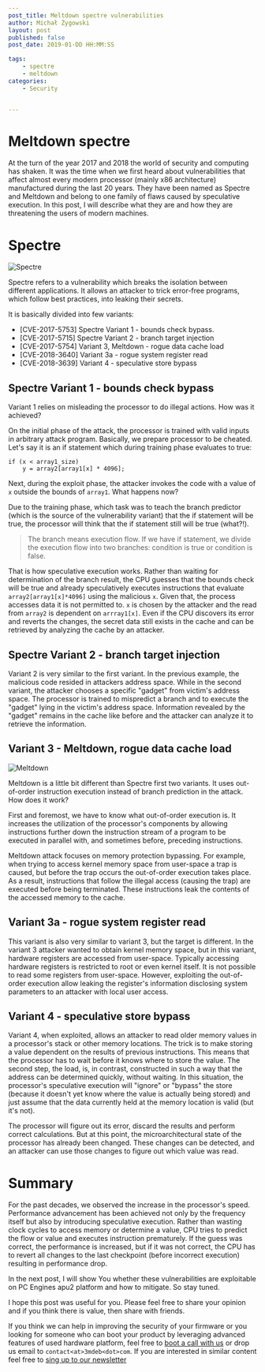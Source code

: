 ```yaml
---
post_title: Meltdown spectre vulnerabilities
author: Michał Żygowski
layout: post
published: false
post_date: 2019-01-DD HH:MM:SS

tags:
    - spectre
    - meltdown
categories:
    - Security


---
```


# Meltdown spectre

At the turn of the year 2017 and 2018 the world of security and computing has
shaken. It was the time when we first heard about vulnerabilities that affect
almost every modern processor (mainly x86 architecture) manufactured during the
last 20 years. They have been named as Spectre and Meltdown and belong to one
family of flaws caused by speculative execution. In this post, I will describe
what they are and how they are threatening the users of modern machines.

# Spectre

![Spectre](https://3mdeb.com/wp-content/uploads/2017/07/spectre.png)

Spectre refers to a vulnerability which breaks the isolation between different
applications. It allows an attacker to trick error-free programs, which follow
best practices, into leaking their secrets.

It is basically divided into few variants:

- [CVE-2017-5753] Spectre Variant 1 - bounds check bypass.
- [CVE-2017-5715] Spectre Variant 2 - branch target injection
- [CVE-2017-5754] Variant 3, Meltdown - rogue data cache load
- [CVE-2018-3640] Variant 3a - rogue system register read
- [CVE-2018-3639] Variant 4 - speculative store bypass

## Spectre Variant 1 - bounds check bypass

Variant 1 relies on misleading the processor to do illegal actions. How was it
achieved?

On the initial phase of the attack, the processor is trained with valid inputs
in arbitrary attack program. Basically, we prepare processor to be cheated.
Let's say it is an if statement which during training phase evaluates to true:

```
if (x < array1_size)
    y = array2[array1[x] * 4096];
```

Next, during the exploit phase, the attacker invokes the code with a value of
`x` outside the bounds of `array1`. What happens now?

Due to the training phase, which task was to teach the branch predictor (which
is the source of the vulnerability variant) that the if statement will be true,
the processor will think that the if statement still will be true (what?!).

> The branch means execution flow. If we have if statement, we divide the
> execution flow into two branches: condition is true or condition is false.

That is how speculative execution works. Rather than waiting for determination
of the branch result, the CPU guesses that the bounds check will be true and
already speculatively executes instructions that evaluate
`array2[array1[x]*4096]` using the malicious `x`. Given that, the process
accesses data it is not permitted to. `x` is chosen by the attacker and the
read from `array2` is dependent on `arrray1[x]`. Even if the CPU discovers
its error and reverts the changes, the secret data still exists in the cache
and can be retrieved by analyzing the cache by an attacker.

## Spectre Variant 2 - branch target injection

Variant 2 is very similar to the first variant. In the previous example, the
malicious code resided in attackers address space. While in the second variant,
the attacker chooses a specific "gadget" from victim's address space. The
processor is trained to mispredict a branch and to execute the "gadget" lying
in the victim's address space. Information revealed by the "gadget" remains in
the cache like before and the attacker can analyze it to retrieve the
information.

## Variant 3 - Meltdown, rogue data cache load

![Meltdown](https://3mdeb.com/wp-content/uploads/2017/07/meltdown.png)

Meltdown is a little bit different than Spectre first two variants. It uses
out-of-order instruction execution instead of branch prediction in the attack.
How does it work?

First and foremost, we have to know what out-of-order execution is. It
increases the utilization of the processor's components by allowing
instructions further down the instruction stream of a program to be executed in
parallel with, and sometimes before, preceding instructions.

Meltdown attack focuses on memory protection bypassing. For example, when
trying to access kernel memory space from user-space a trap is caused, but
before the trap occurs the out-of-order execution takes place. As a result,
instructions that follow the illegal access (causing the trap) are executed
before being terminated. These instructions leak the contents of the accessed
memory to the cache.

## Variant 3a - rogue system register read

This variant is also very similar to variant 3, but the target is different.
In the variant 3 attacker wanted to obtain kernel memory space, but in this
variant, hardware registers are accessed from user-space. Typically accessing
hardware registers is restricted to root or even kernel itself. It is not
possible to read some registers from user-space. However, exploiting the
out-of-order execution allow leaking the register's information disclosing
system parameters to an attacker with local user access.

## Variant 4 - speculative store bypass

Variant 4, when exploited, allows an attacker to read older memory values in a
processor's stack or other memory locations. The trick is to make storing a
value dependent on the results of previous instructions. This means that the
processor has to wait before it knows where to store the value. The second
step, the load, is, in contrast, constructed in such a way that the address
can be determined quickly, without waiting. In this situation, the processor's
speculative execution will "ignore" or "bypass" the store (because it doesn't
yet know where the value is actually being stored) and just assume that the
data currently held at the memory location is valid (but it's not).

The processor will figure out its error, discard the results and perform
correct calculations. But at this point, the microarchitectural state of the
processor has already been changed. These changes can be detected, and an
attacker can use those changes to figure out which value was read.

# Summary

For the past decades, we observed the increase in the processor's speed.
Performance advancement has been achieved not only by the frequency itself but
also by introducing speculative execution. Rather than wasting clock cycles to
access memory or determine a value, CPU tries to predict the flow or value and
executes instruction prematurely. If the guess was correct, the performance
is increased, but if it was not correct, the CPU has to revert all changes to
the last checkpoint (before incorrect execution) resulting in performance drop.

In the next post, I will show You whether these vulnerabilities are exploitable
on PC Engines apu2 platform and how to mitigate. So stay tuned.

I hope this post was useful for you. Please feel free to share your opinion and
if you think there is value, then share with friends.

If you think we can help in improving the security of your firmware or you
looking for someone who can boot your product by leveraging advanced features
of used hardware platform, feel free to [boot a call with us](https://calendly.com/3mdeb/consulting-remote-meeting)
or drop us email to `contact<at>3mdeb<dot>com`. If you are interested in similar
content feel free to [sing up to our newsletter](http://eepurl.com/gfoekD)
